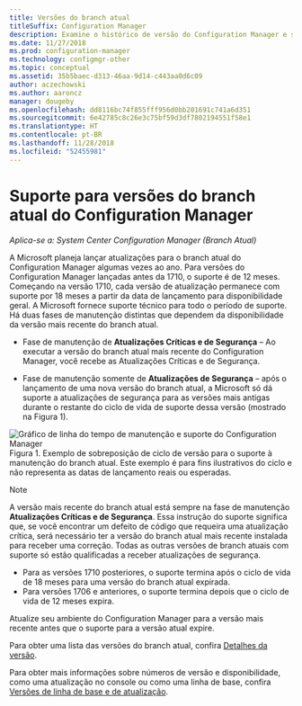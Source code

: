 ```yaml
---
title: Versões do branch atual
titleSuffix: Configuration Manager
description: Examine o histórico de versão do Configuration Manager e saiba mais sobre as fases do serviço oferecido.
ms.date: 11/27/2018
ms.prod: configuration-manager
ms.technology: configmgr-other
ms.topic: conceptual
ms.assetid: 35b5baec-d313-46aa-9d14-c443aa0d6c09
author: aczechowski
ms.author: aaroncz
manager: dougeby
ms.openlocfilehash: dd8116bc74f855fff956d0bb201691c741a6d351
ms.sourcegitcommit: 6e42785c8c26e3c75bf59d3df7802194551f58e1
ms.translationtype: HT
ms.contentlocale: pt-BR
ms.lasthandoff: 11/28/2018
ms.locfileid: "52455981"
---
```

# <a name="support-for-configuration-manager-current-branch-versions"></a>Suporte para versões do branch atual do Configuration Manager

*Aplica-se a: System Center Configuration Manager (Branch Atual)*

A Microsoft planeja lançar atualizações para o branch atual do Configuration Manager algumas vezes ao ano. Para versões do Configuration Manager lançadas antes da 1710, o suporte é de 12 meses. Começando na versão 1710, cada versão de atualização permanece com suporte por 18 meses a partir da data de lançamento para disponibilidade geral. A Microsoft fornece suporte técnico para todo o período de suporte. Há duas fases de manutenção distintas que dependem da disponibilidade da versão mais recente do branch atual.  

-   Fase de manutenção de **Atualizações Críticas e de Segurança** – Ao executar a versão do branch atual mais recente do Configuration Manager, você recebe as Atualizações Críticas e de Segurança.  

-   Fase de manutenção somente de **Atualizações de Segurança**  – após o lançamento de uma nova versão do branch atual, a Microsoft só dá suporte a atualizações de segurança para as versões mais antigas durante o restante do ciclo de vida de suporte dessa versão (mostrado na Figura 1).  

 ![Gráfico de linha do tempo de manutenção e suporte do Configuration Manager](media/CM_Servicing_support_timeline1.png)  
Figura 1. Exemplo de sobreposição de ciclo de versão para o suporte à manutenção do branch atual. Este exemplo é para fins ilustrativos do ciclo e não representa as datas de lançamento reais ou esperadas.

> [!NOTE]  
>  A versão mais recente do branch atual está sempre na fase de manutenção **Atualizações Críticas e de Segurança**. Essa instrução do suporte significa que, se você encontrar um defeito de código que requeira uma atualização crítica, será necessário ter a versão do branch atual mais recente instalada para receber uma correção. Todas as outras versões de branch atuais com suporte só estão qualificadas a receber atualizações de segurança.
> - Para as versões 1710 posteriores, o suporte termina após o ciclo de vida de 18 meses para uma versão do branch atual expirada.
> - Para versões 1706 e anteriores, o suporte termina depois que o ciclo de vida de 12 meses expira.
> 
> Atualize seu ambiente do Configuration Manager para a versão mais recente antes que o suporte para a versão atual expire.

Para obter uma lista das versões do branch atual, confira [Detalhes da versão](/sccm/core/servers/manage/updates#version-details).

Para obter mais informações sobre números de versão e disponibilidade, como uma atualização no console ou como uma linha de base, confira [Versões de linha de base e de atualização](/sccm/core/servers/manage/updates#a-namebkmkbaselinesa-baseline-and-update-versions).
